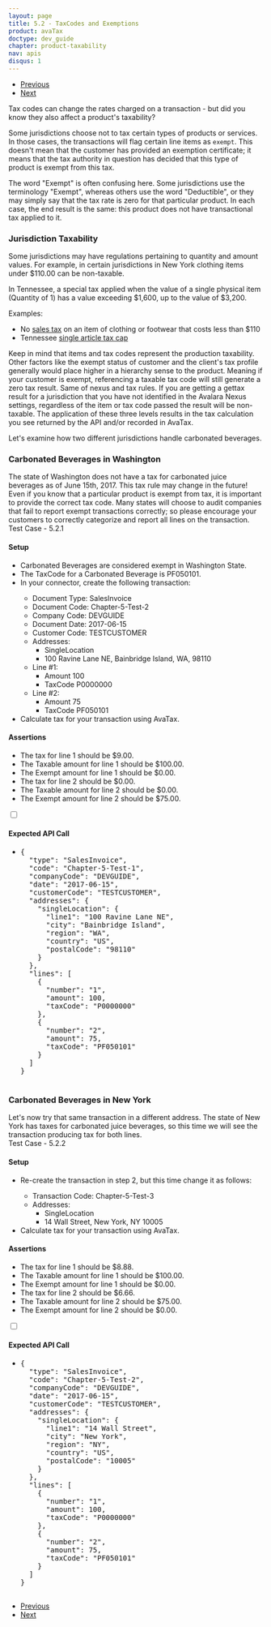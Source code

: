```yaml
---
layout: page
title: 5.2 - TaxCodes and Exemptions
product: avaTax
doctype: dev_guide
chapter: product-taxability
nav: apis
disqus: 1
---
```

<ul class="pager">
  <li class="previous"><a href="/avatax/dev-guide/product-taxability/finding-a-tax-code"><i class="glyphicon glyphicon-chevron-left"></i>Previous</a></li>
  <li class="next"><a href="/avatax/dev-guide/product-taxability/mapping-items-to-tax-code/">Next<i class="glyphicon glyphicon-chevron-right"></i></a></li>
</ul>

Tax codes can change the rates charged on a transaction - but did you know they also affect a product's taxability?

Some jurisdictions choose not to tax certain types of products or services.  In those cases, the transactions will flag certain line items as <code>exempt</code>.  This doesn't mean that the customer has provided an exemption certificate; it means that the tax authority in question has decided that this type of product is exempt from this tax.

The word "Exempt" is often confusing here.  Some jurisdictions use the terminology "Exempt", whereas others use the word "Deductible", or they may simply say that the tax rate is zero for that particular product.  In each case, the end result is the same: this product does not have transactional tax applied to it.

<h3>Jurisdiction Taxability</h3>

Some jurisdictions may have regulations pertaining to quantity and amount values. For example, in certain jurisdictions in New York clothing items under $110.00 can be non-taxable.

In Tennessee, a special tax applied when the value of a single physical item (Quantity of 1) has a value exceeding $1,600, up to the value of $3,200.

Examples:
<ul class="dev-guide-list">
    <li>No <a class="dev-guide-link" href="http://www1.nyc.gov/nyc-resources/service/2389/sales-tax">sales tax</a> on an item of clothing or footwear that costs less than $110
    </li>
    <li>Tennessee <a class="dev-guide-link" href="https://revenue.support.tn.gov/hc/en-us/articles/205576765-What-is-a-single-article-and-how-is-sales-tax-on-a-single-article-calculated-<">single article tax cap</a>
    </li>
</ul>

Keep in mind that items and tax codes represent the production taxability. Other factors like the exempt status of customer and the client's tax profile generally would place higher in a hierarchy sense to the product. Meaning if your customer is exempt, referencing a taxable tax code will still generate a zero tax result. Same of nexus and tax rules. If you are getting a gettax result for a jurisdiction that you have not identified in the Avalara Nexus settings, regardless of the item or tax code passed the result will be non-taxable. The application of these three levels results in the tax calculation you see returned by the API and/or recorded in AvaTax.

Let's examine how two different jurisdictions handle carbonated beverages.

<h3>Carbonated Beverages in Washington</h3>
The state of Washington does not have a tax for carbonated juice beverages as of June 15th, 2017.  This tax rule may change in the future!  Even if you know that a particular product is exempt from tax, it is important to provide the correct tax code.  Many states will choose to audit companies that fail to report exempt transactions correctly; so please encourage your customers to correctly categorize and report all lines on the transaction.

<div class="dev-guide-test" id="test1">
    <div class="dev-guide-test-heading">Test Case - 5.2.1</div>
<div class="dev-guide-test-content">
<h4>Setup</h4>
<ul class="dev-guide-list">
    <li>Carbonated Beverages are considered exempt in Washington State.</li>
    <li>The TaxCode for a Carbonated Beverage is PF050101.</li>
    <li>In your connector, create the following transaction:</li>
        <ul class="dev-guide-list">
            <li>Document Type: SalesInvoice</li>
            <li>Document Code: Chapter-5-Test-2</li>
            <li>Company Code: DEVGUIDE</li>
            <li>Document Date: 2017-06-15</li>
            <li>Customer Code: TESTCUSTOMER</li>
            <li>Addresses:
                <ul class="dev-guide-list">
                    <li>SingleLocation</li>
                    <li>100 Ravine Lane NE, Bainbridge Island, WA, 98110</li>
                </ul>
            </li>
            <li>Line #1:
                <ul class="dev-guide-list">
                    <li>Amount 100</li>
                    <li>TaxCode P0000000</li>
                </ul>
            </li>
            <li>Line #2:
                <ul class="dev-guide-list">
                    <li>Amount 75</li>
                    <li>TaxCode PF050101</li>
                </ul>
            </li>
        </ul> 
    <li>Calculate tax for your transaction using AvaTax.</li>
</ul>
<h4>Assertions</h4>
<ul class="dev-guide-list">
    <li>The tax for line 1 should be $9.00.</li>
    <li>The Taxable amount for line 1 should be $100.00.</li>
    <li>The Exempt amount for line 1 should be $0.00.</li>
    <li>The tax for line 2 should be $0.00.</li>
    <li>The Taxable amount for line 2 should be $0.00.</li>
    <li>The Exempt amount for line 2 should be $75.00.</li>
</ul>
<div class="dev-guide-dropdown">
        <input id="checkbox_toggle1" type="checkbox" />
        <i id="icon-up" class="glyphicon glyphicon-chevron-down"></i><i id="icon-down" class="glyphicon glyphicon-chevron-right"></i>
        <label for="checkbox_toggle1"><h4>Expected API Call</h4></label>
        <ul class="dev-guide-dropdown-content">
            <li> 
                <pre>
{
  "type": "SalesInvoice",
  "code": "Chapter-5-Test-1",
  "companyCode": "DEVGUIDE",
  "date": "2017-06-15",
  "customerCode": "TESTCUSTOMER",
  "addresses": {
    "singleLocation": {
      "line1": "100 Ravine Lane NE",
      "city": "Bainbridge Island",
      "region": "WA",
      "country": "US",
      "postalCode": "98110"
    }
  },
  "lines": [
    {
      "number": "1",
      "amount": 100,
      "taxCode": "P0000000"
    },
    {
      "number": "2",
      "amount": 75,
      "taxCode": "PF050101"
    }
  ]
}
                </pre>
            </li>
        </ul>
    </div>
</div>
</div>

<h3>Carbonated Beverages in New York</h3>
Let's now try that same transaction in a different address.  The state of New York has taxes for carbonated juice beverages, so this time we will see the transaction producing tax for both lines.

<div class="dev-guide-test" id="test2">
    <div class="dev-guide-test-heading">Test Case - 5.2.2</div>
<div class="dev-guide-test-content">
<h4>Setup</h4>
<ul class="dev-guide-list">
    <li>Re-create the transaction in step 2, but this time change it as follows:</li>
        <ul class="dev-guide-list">
            <li>Transaction Code: Chapter-5-Test-3</li>
            <li>Addresses:
                <ul class="dev-guide-list">
                    <li>SingleLocation</li>
                    <li>14 Wall Street, New York, NY 10005</li>
                </ul>
            </li>
        </ul> 
    <li>Calculate tax for your transaction using AvaTax.</li>
</ul>
<h4>Assertions</h4>
<ul class="dev-guide-list">
    <li>The tax for line 1 should be $8.88.</li>
    <li>The Taxable amount for line 1 should be $100.00.</li>
    <li>The Exempt amount for line 1 should be $0.00.</li>
    <li>The tax for line 2 should be $6.66.</li>
    <li>The Taxable amount for line 2 should be $75.00.</li>
    <li>The Exempt amount for line 2 should be $0.00.</li>
</ul>
<div class="dev-guide-dropdown">
        <input id="checkbox_toggle2" type="checkbox" />
        <i id="icon-up" class="glyphicon glyphicon-chevron-down"></i><i id="icon-down" class="glyphicon glyphicon-chevron-right"></i>
        <label for="checkbox_toggle2"><h4>Expected API Call</h4></label>
        <ul class="dev-guide-dropdown-content">
            <li> 
                <pre>
{
  "type": "SalesInvoice",
  "code": "Chapter-5-Test-2",
  "companyCode": "DEVGUIDE",
  "date": "2017-06-15",
  "customerCode": "TESTCUSTOMER",
  "addresses": {
    "singleLocation": {
      "line1": "14 Wall Street",
      "city": "New York",
      "region": "NY",
      "country": "US",
      "postalCode": "10005"
    }
  },
  "lines": [
    {
      "number": "1",
      "amount": 100,
      "taxCode": "P0000000"
    },
    {
      "number": "2",
      "amount": 75,
      "taxCode": "PF050101"
    }
  ]
}
                </pre>
            </li>
        </ul>
    </div>
</div>
</div>

<ul class="pager">
  <li class="previous"><a href="/avatax/dev-guide/product-taxability/finding-a-tax-code"><i class="glyphicon glyphicon-chevron-left"></i>Previous</a></li>
  <li class="next"><a href="/avatax/dev-guide/product-taxability/mapping-items-to-tax-code/">Next<i class="glyphicon glyphicon-chevron-right"></i></a></li>
</ul>